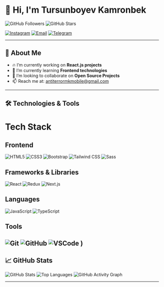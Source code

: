 # 👋 Hi, I'm Tursunboyev Kamronbek

![GitHub Followers](https://img.shields.io/github/followers/antiterror11?style=social) ![GitHub Stars](https://img.shields.io/github/stars/antiterror11?style=social)

[![Instagram](https://img.shields.io/badge/Instagram-f542e0?style=for-the-badge&logo=instagram&logoColor=white)](https://www.instagram.com/tursunboev_k_) [![Email](https://img.shields.io/badge/Email-D14836?style=for-the-badge&logo=gmail&logoColor=white)](mailto:antiterrormkmobile@gmail.com) [![Telegram](https://img.shields.io/badge/Telegram-26A5E4?style=for-the-badge&logo=telegram&logoColor=white)](https://t.me/tursunobe_k) 

---

## 🚀 About Me
- 🔥 I’m currently working on **React.js projects**
- 🌱 I’m currently learning **Frontend technologies**
- 🤝 I’m looking to collaborate on **Open Source Projects**
- 📫 Reach me at: [antiterrormkmobile@gmail.com](mailto:antiterrormkmobile@gmail.com)

---

## 🛠️ Technologies & Tools

# Tech Stack

## Frontend
![HTML5](https://img.shields.io/badge/HTML5-E34F26?style=for-the-badge&logo=html5&logoColor=white)
![CSS3](https://img.shields.io/badge/CSS3-1572B6?style=for-the-badge&logo=css3&logoColor=white)
![Bootstrap](https://img.shields.io/badge/Bootstrap-7952B3?style=for-the-badge&logo=bootstrap&logoColor=white)
![Tailwind CSS](https://img.shields.io/badge/Tailwind_CSS-38B2AC?style=for-the-badge&logo=tailwind-css&logoColor=white)
![Sass](https://img.shields.io/badge/Sass-CC6699?style=for-the-badge&logo=sass&logoColor=white)


## Frameworks & Libraries  
![React](https://img.shields.io/badge/React-61DAFB?style=for-the-badge&logo=react&logoColor=black) 
![Redux](https://img.shields.io/badge/Redux-764ABC?style=for-the-badge&logo=redux&logoColor=white) 
![Next.js](https://img.shields.io/badge/Next.js-000000?style=for-the-badge&logo=nextdotjs&logoColor=white) 


## Languages
![JavaScript](https://img.shields.io/badge/JavaScript-F7DF1E?style=for-the-badge&logo=javascript&logoColor=black)
![TypeScript](https://img.shields.io/badge/TypeScript-007ACC?style=for-the-badge&logo=typescript&logoColor=white)

## Tools
![Git](https://img.shields.io/badge/Git-F05032?style=for-the-badge&logo=git&logoColor=white)
![GitHub](https://img.shields.io/badge/GitHub-181717?style=for-the-badge&logo=github&logoColor=white)
![VSCode](https://img.shields.io/badge/Visual_Studio_Code-0078D4?style=for-the-badge&logo=visual-studio-code&logoColor=white)
)
---

## 📈 GitHub Stats
![GitHub Stats](https://github-readme-stats.vercel.app/api?username=antiterror11&show_icons=true&theme=tokyonight)
![Top Languages](https://github-readme-stats.vercel.app/api/top-langs/?username=antiterror11&layout=compact&theme=tokyonight)
![GitHub Activity Graph](https://github-readme-activity-graph.vercel.app/graph?username=antiterror11&bg_color=0d1117&color=00aaff&line=0077ff&point=66ccff&area=true)


---

